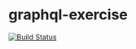 # graphql-exercise

[![Build Status](https://travis-ci.org/takkyuuplayer/graphql-exercise.svg?branch=master)](https://travis-ci.org/takkyuuplayer/graphql-exercise)
